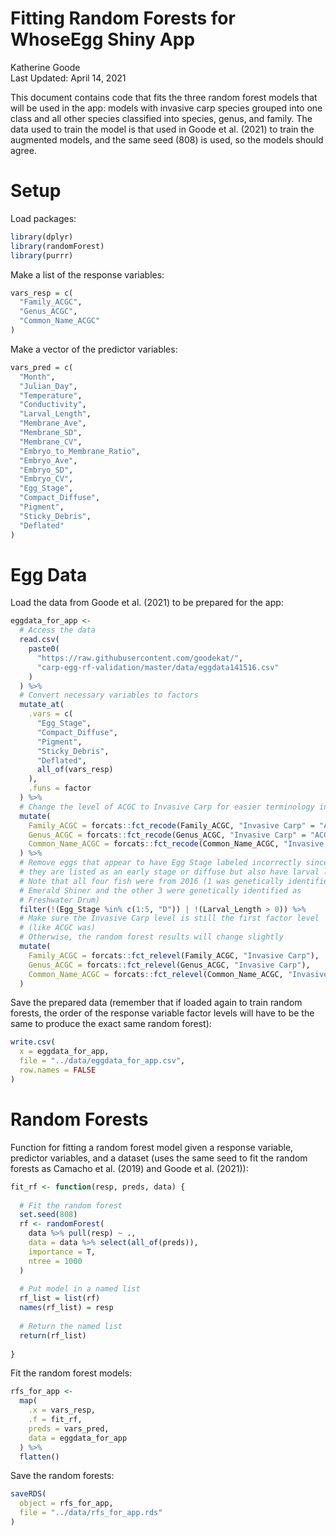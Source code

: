 Fitting Random Forests for WhoseEgg Shiny App
================
Katherine Goode <br>
Last Updated: April 14, 2021

This document contains code that fits the three random forest models
that will be used in the app: models with invasive carp species grouped
into one class and all other species classified into species, genus, and
family. The data used to train the model is that used in Goode et
al. (2021) to train the augmented models, and the same seed (808) is
used, so the models should agree.

# Setup

Load packages:

``` r
library(dplyr)
library(randomForest)
library(purrr)
```

Make a list of the response variables:

``` r
vars_resp = c(
  "Family_ACGC",
  "Genus_ACGC",
  "Common_Name_ACGC"
)
```

Make a vector of the predictor variables:

``` r
vars_pred = c(
  "Month",
  "Julian_Day",
  "Temperature",
  "Conductivity",
  "Larval_Length",
  "Membrane_Ave",
  "Membrane_SD",
  "Membrane_CV",
  "Embryo_to_Membrane_Ratio",
  "Embryo_Ave",
  "Embryo_SD",
  "Embryo_CV",
  "Egg_Stage",
  "Compact_Diffuse",
  "Pigment",
  "Sticky_Debris",
  "Deflated"
)
```

# Egg Data

Load the data from Goode et al. (2021) to be prepared for the app:

``` r
eggdata_for_app <-
  # Access the data
  read.csv(
    paste0(
      "https://raw.githubusercontent.com/goodekat/",
      "carp-egg-rf-validation/master/data/eggdata141516.csv"
    )
  ) %>%
  # Convert necessary variables to factors
  mutate_at(
    .vars = c(
      "Egg_Stage",
      "Compact_Diffuse",
      "Pigment",
      "Sticky_Debris",
      "Deflated",
      all_of(vars_resp)
    ),
    .funs = factor
  ) %>%
  # Change the level of ACGC to Invasive Carp for easier terminology in the app
  mutate(
    Family_ACGC = forcats::fct_recode(Family_ACGC, "Invasive Carp" = "ACGC"),
    Genus_ACGC = forcats::fct_recode(Genus_ACGC, "Invasive Carp" = "ACGC"),
    Common_Name_ACGC = forcats::fct_recode(Common_Name_ACGC, "Invasive Carp" = "ACGC")
  ) %>%
  # Remove eggs that appear to have Egg Stage labeled incorrectly since
  # they are listed as an early stage or diffuse but also have larval lengths
  # Note that all four fish were from 2016 (1 was genetically identified as
  # Emerald Shiner and the other 3 were genetically identified as
  # Freshwater Drum)
  filter(!(Egg_Stage %in% c(1:5, "D")) | !(Larval_Length > 0)) %>%
  # Make sure the Invasive Carp level is still the first factor level
  # (like ACGC was)
  # Otherwise, the random forest results will change slightly
  mutate(
    Family_ACGC = forcats::fct_relevel(Family_ACGC, "Invasive Carp"),
    Genus_ACGC = forcats::fct_relevel(Genus_ACGC, "Invasive Carp"),
    Common_Name_ACGC = forcats::fct_relevel(Common_Name_ACGC, "Invasive Carp")
  )
```

Save the prepared data (remember that if loaded again to train random
forests, the order of the response variable factor levels will have to
be the same to produce the exact same random forest):

``` r
write.csv(
  x = eggdata_for_app,
  file = "../data/eggdata_for_app.csv",
  row.names = FALSE
)
```

# Random Forests

Function for fitting a random forest model given a response variable,
predictor variables, and a dataset (uses the same seed to fit the random
forests as Camacho et al. (2019) and Goode et al. (2021)):

``` r
fit_rf <- function(resp, preds, data) {
  
  # Fit the random forest
  set.seed(808)
  rf <- randomForest(
    data %>% pull(resp) ~ .,
    data = data %>% select(all_of(preds)),
    importance = T,
    ntree = 1000
  )
  
  # Put model in a named list
  rf_list = list(rf)
  names(rf_list) = resp
  
  # Return the named list
  return(rf_list)
  
}
```

Fit the random forest models:

``` r
rfs_for_app <-
  map(
    .x = vars_resp,
    .f = fit_rf,
    preds = vars_pred,
    data = eggdata_for_app
  ) %>%
  flatten()
```

<!-- Check to make sure the random forests agree (note that these random forests are available on GitHub: https://github.com/goodekat/carp-egg-rf-validation/blob/master/results/rfs141516.rds) -->
<!-- ```{r} -->
<!-- rfs141516 <- readRDS("../../../validation/results/rfs141516.rds") -->
<!-- c( -->
<!--   identical(rfs141516$Family_ACGC$forest, rfs_for_app$Family_ACGC$forest), -->
<!--   identical(rfs141516$Genus_ACGC$forest, rfs_for_app$Genus_ACGC$forest), -->
<!--   identical(rfs141516$Common_Name_ACGC$forest, rfs_for_app$Common_Name_ACGC$forest) -->
<!-- ) -->
<!-- ``` -->

Save the random forests:

``` r
saveRDS(
  object = rfs_for_app, 
  file = "../data/rfs_for_app.rds"
)
```
